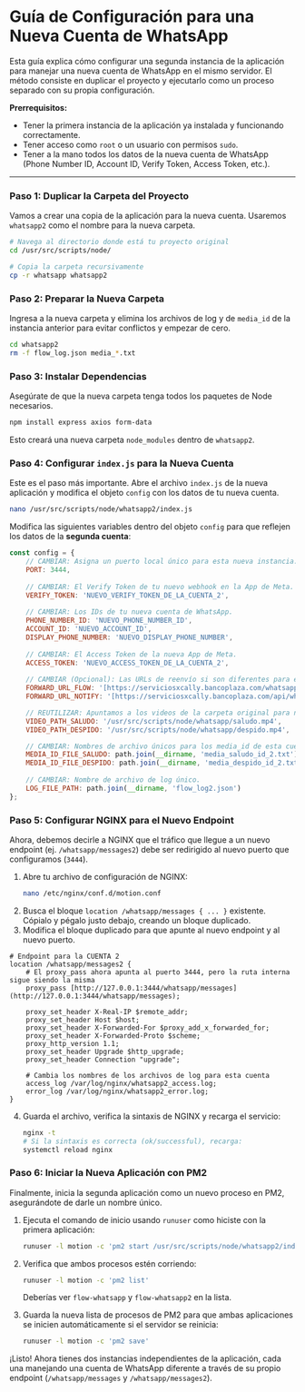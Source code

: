# Guía de Configuración para una Nueva Cuenta de WhatsApp

Esta guía explica cómo configurar una segunda instancia de la aplicación para manejar una nueva cuenta de WhatsApp en el mismo servidor. El método consiste en duplicar el proyecto y ejecutarlo como un proceso separado con su propia configuración.

**Prerrequisitos:**
* Tener la primera instancia de la aplicación ya instalada y funcionando correctamente.
* Tener acceso como `root` o un usuario con permisos `sudo`.
* Tener a la mano todos los datos de la nueva cuenta de WhatsApp (Phone Number ID, Account ID, Verify Token, Access Token, etc.).

---

### Paso 1: Duplicar la Carpeta del Proyecto

Vamos a crear una copia de la aplicación para la nueva cuenta. Usaremos `whatsapp2` como el nombre para la nueva carpeta.

```bash
# Navega al directorio donde está tu proyecto original
cd /usr/src/scripts/node/

# Copia la carpeta recursivamente
cp -r whatsapp whatsapp2
```

### Paso 2: Preparar la Nueva Carpeta

Ingresa a la nueva carpeta y elimina los archivos de log y de `media_id` de la instancia anterior para evitar conflictos y empezar de cero.

```bash
cd whatsapp2
rm -f flow_log.json media_*.txt
```

### Paso 3: Instalar Dependencias

Asegúrate de que la nueva carpeta tenga todos los paquetes de Node necesarios.

```bash
npm install express axios form-data
```
Esto creará una nueva carpeta `node_modules` dentro de `whatsapp2`.

### Paso 4: Configurar `index.js` para la Nueva Cuenta

Este es el paso más importante. Abre el archivo `index.js` de la nueva aplicación y modifica el objeto `config` con los datos de tu nueva cuenta.

```bash
nano /usr/src/scripts/node/whatsapp2/index.js
```

Modifica las siguientes variables dentro del objeto `config` para que reflejen los datos de la **segunda cuenta**:

```javascript
const config = {
    // CAMBIAR: Asigna un puerto local único para esta nueva instancia.
    PORT: 3444, 
    
    // CAMBIAR: El Verify Token de tu nuevo webhook en la App de Meta.
    VERIFY_TOKEN: 'NUEVO_VERIFY_TOKEN_DE_LA_CUENTA_2',
    
    // CAMBIAR: Los IDs de tu nueva cuenta de WhatsApp.
    PHONE_NUMBER_ID: 'NUEVO_PHONE_NUMBER_ID',
    ACCOUNT_ID: 'NUEVO_ACCOUNT_ID',
    DISPLAY_PHONE_NUMBER: 'NUEVO_DISPLAY_PHONE_NUMBER',
    
    // CAMBIAR: El Access Token de la nueva App de Meta.
    ACCESS_TOKEN: 'NUEVO_ACCESS_TOKEN_DE_LA_CUENTA_2',
    
    // CAMBIAR (Opcional): Las URLs de reenvío si son diferentes para esta cuenta.
    FORWARD_URL_FLOW: '[https://serviciosxcally.bancoplaza.com/whatsapp/messages](https://serviciosxcally.bancoplaza.com/whatsapp/messages)',
    FORWARD_URL_NOTIFY: '[https://serviciosxcally.bancoplaza.com/api/whatsapp/accounts/5/notify](https://serviciosxcally.bancoplaza.com/api/whatsapp/accounts/5/notify)',

    // REUTILIZAR: Apuntamos a los videos de la carpeta original para no duplicarlos.
    VIDEO_PATH_SALUDO: '/usr/src/scripts/node/whatsapp/saludo.mp4',
    VIDEO_PATH_DESPIDO: '/usr/src/scripts/node/whatsapp/despido.mp4',

    // CAMBIAR: Nombres de archivo únicos para los media_id de esta cuenta.
    MEDIA_ID_FILE_SALUDO: path.join(__dirname, 'media_saludo_id_2.txt'),
    MEDIA_ID_FILE_DESPIDO: path.join(__dirname, 'media_despido_id_2.txt'),
    
    // CAMBIAR: Nombre de archivo de log único.
    LOG_FILE_PATH: path.join(__dirname, 'flow_log2.json')
};
```

### Paso 5: Configurar NGINX para el Nuevo Endpoint

Ahora, debemos decirle a NGINX que el tráfico que llegue a un nuevo endpoint (ej. `/whatsapp/messages2`) debe ser redirigido al nuevo puerto que configuramos (`3444`).

1.  Abre tu archivo de configuración de NGINX:
    ```bash
    nano /etc/nginx/conf.d/motion.conf
    ```
2.  Busca el bloque `location /whatsapp/messages { ... }` existente. Cópialo y pégalo justo debajo, creando un bloque duplicado.
3.  Modifica el bloque duplicado para que apunte al nuevo endpoint y al nuevo puerto.

```nginx
# Endpoint para la CUENTA 2
location /whatsapp/messages2 {
    # El proxy_pass ahora apunta al puerto 3444, pero la ruta interna sigue siendo la misma
    proxy_pass [http://127.0.0.1:3444/whatsapp/messages](http://127.0.0.1:3444/whatsapp/messages);
    
    proxy_set_header X-Real-IP $remote_addr;
    proxy_set_header Host $host;
    proxy_set_header X-Forwarded-For $proxy_add_x_forwarded_for;
    proxy_set_header X-Forwarded-Proto $scheme;
    proxy_http_version 1.1;
    proxy_set_header Upgrade $http_upgrade;
    proxy_set_header Connection "upgrade";

    # Cambia los nombres de los archivos de log para esta cuenta
    access_log /var/log/nginx/whatsapp2_access.log;
    error_log /var/log/nginx/whatsapp2_error.log;
}
```

4.  Guarda el archivo, verifica la sintaxis de NGINX y recarga el servicio:
    ```bash
    nginx -t
    # Si la sintaxis es correcta (ok/successful), recarga:
    systemctl reload nginx
    ```

### Paso 6: Iniciar la Nueva Aplicación con PM2

Finalmente, inicia la segunda aplicación como un nuevo proceso en PM2, asegurándote de darle un nombre único.

1.  Ejecuta el comando de inicio usando `runuser` como hiciste con la primera aplicación:
    ```bash
    runuser -l motion -c 'pm2 start /usr/src/scripts/node/whatsapp2/index.js --name "flow-whatsapp2" --watch'
    ```
2.  Verifica que ambos procesos estén corriendo:
    ```bash
    runuser -l motion -c 'pm2 list'
    ```
    Deberías ver `flow-whatsapp` y `flow-whatsapp2` en la lista.

3.  Guarda la nueva lista de procesos de PM2 para que ambas aplicaciones se inicien automáticamente si el servidor se reinicia:
    ```bash
    runuser -l motion -c 'pm2 save'
    ```

¡Listo! Ahora tienes dos instancias independientes de la aplicación, cada una manejando una cuenta de WhatsApp diferente a través de su propio endpoint (`/whatsapp/messages` y `/whatsapp/messages2`).
